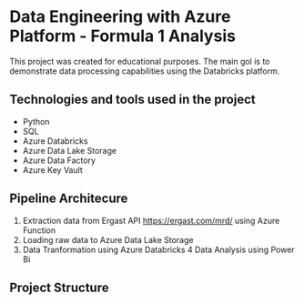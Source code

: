 # Data Engineering with Azure Platform - Formula 1 Analysis

This project was created for educational purposes. The main gol is to demonstrate data processing capabilities using the Databricks platform.

## Technologies and tools used in the project

* Python
* SQL
* Azure Databricks
* Azure Data Lake Storage
* Azure Data Factory
* Azure Key Vault

## Pipeline Architecure

1. Extraction data from Ergast API https://ergast.com/mrd/ using Azure Function
2. Loading raw data to Azure Data Lake Storage
3. Data Tranformation using Azure Databricks
4 Data Analysis using Power Bi

## Project Structure






